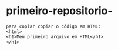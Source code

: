 # primeiro-repositorio-

```
para copiar copiar o código em HTML:
<html>
<h1>Meu primeiro arquivo em HTML</h1>
</h1>
```
